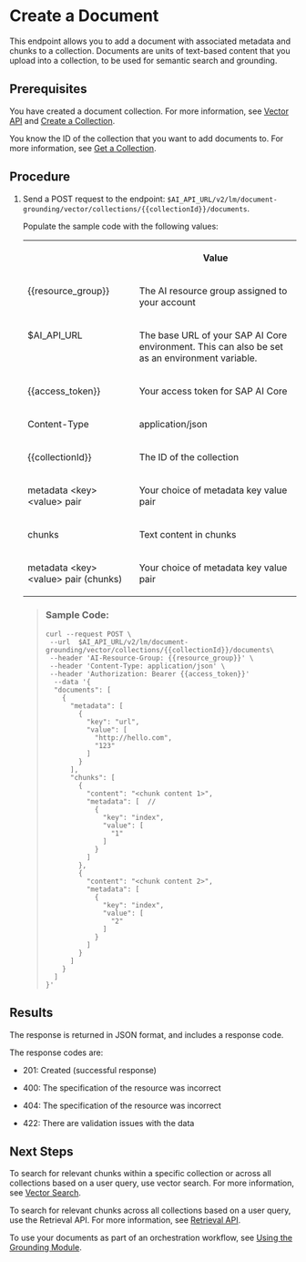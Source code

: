 <!-- loio11348e935a7f45e79b8574e815c8d015 -->

# Create a Document

This endpoint allows you to add a document with associated metadata and chunks to a collection. Documents are units of text-based content that you upload into a collection, to be used for semantic search and grounding.



<a name="loio11348e935a7f45e79b8574e815c8d015__section_ug1_vfx_vfc"/>

## Prerequisites

You have created a document collection. For more information, see [Vector API](vector-api-08e3d00.md) and [Create a Collection](create-a-collection-c124fb9.md).

You know the ID of the collection that you want to add documents to. For more information, see [Get a Collection](get-a-collection-624cdbb.md).



## Procedure

1.  Send a POST request to the endpoint: `$AI_API_URL/v2/lm/document-grounding/vector/collections/{{collectionId}}/documents`.

    Populate the sample code with the following values:


    <table>
    <tr>
    <th valign="top">

     
    
    </th>
    <th valign="top">

    Value
    
    </th>
    </tr>
    <tr>
    <td valign="top">
    
    \{\{resource\_group\}\}
    
    </td>
    <td valign="top">
    
    The AI resource group assigned to your account
    
    </td>
    </tr>
    <tr>
    <td valign="top">
    
    $AI\_API\_URL
    
    </td>
    <td valign="top">
    
    The base URL of your SAP AI Core environment. This can also be set as an environment variable.
    
    </td>
    </tr>
    <tr>
    <td valign="top">
    
    \{\{access\_token\}\}
    
    </td>
    <td valign="top">
    
    Your access token for SAP AI Core
    
    </td>
    </tr>
    <tr>
    <td valign="top">
    
    Content-Type
    
    </td>
    <td valign="top">
    
    application/json
    
    </td>
    </tr>
    <tr>
    <td valign="top">
    
    \{\{collectionId\}\}
    
    </td>
    <td valign="top">
    
    The ID of the collection
    
    </td>
    </tr>
    <tr>
    <td valign="top">
    
    metadata <key\> <value\> pair
    
    </td>
    <td valign="top">
    
    Your choice of metadata key value pair
    
    </td>
    </tr>
    <tr>
    <td valign="top">
    
    chunks
    
    </td>
    <td valign="top">
    
    Text content in chunks
    
    </td>
    </tr>
    <tr>
    <td valign="top">
    
    metadata <key\> <value\> pair \(chunks\)
    
    </td>
    <td valign="top">
    
    Your choice of metadata key value pair
    
    </td>
    </tr>
    </table>
    
    > ### Sample Code:  
    > ```
    > curl --request POST \ 
    >  --url  $AI_API_URL/v2/lm/document-grounding/vector/collections/{{collectionId}}/documents\    
    >  --header 'AI-Resource-Group: {{resource_group}}' \    
    >  --header 'Content-Type: application/json' \ 
    >  --header 'Authorization: Bearer {{access_token}}'
    >   --data '{ 
    >   "documents": [ 
    >     { 
    >       "metadata": [
    >         { 
    >           "key": "url", 
    >           "value": [ 
    >             "http://hello.com", 
    >             "123" 
    >           ] 
    >         } 
    >       ], 
    >       "chunks": [
    >         { 
    >           "content": "<chunk content 1>",
    >           "metadata": [  // 
    >             { 
    >               "key": "index", 
    >               "value": [ 
    >                 "1" 
    >               ] 
    >             } 
    >           ] 
    >         }, 
    >         { 
    >           "content": "<chunk content 2>", 
    >           "metadata": [
    >             { 
    >               "key": "index", 
    >               "value": [ 
    >                 "2" 
    >               ] 
    >             } 
    >           ] 
    >         } 
    >       ] 
    >     } 
    >   ] 
    > }' 
    > ```




<a name="loio11348e935a7f45e79b8574e815c8d015__section_rbc_dqw_vfc"/>

## Results

The response is returned in JSON format, and includes a response code.

The response codes are:

-   201: Created \(successful response\)

-   400: The specification of the resource was incorrect

-   404: The specification of the resource was incorrect

-   422: There are validation issues with the data




<a name="loio11348e935a7f45e79b8574e815c8d015__postreq_jlk_zbz_fgc"/>

## Next Steps

To search for relevant chunks within a specific collection or across all collections based on a user query, use vector search. For more information, see [Vector Search](vector-search-255589a.md).

To search for relevant chunks across all collections based on a user query, use the Retrieval API. For more information, see [Retrieval API](retrieval-api-281e8cf.md).

To use your documents as part of an orchestration workflow, see [Using the Grounding Module](using-the-grounding-module-e1c4dd1.md).

